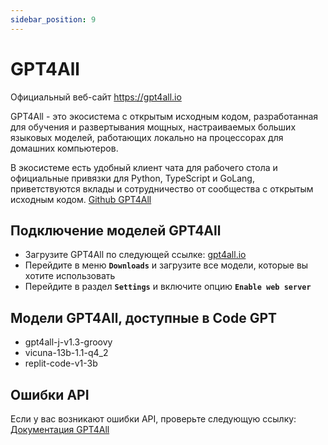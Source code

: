 ```yaml
---
sidebar_position: 9
---
```


# GPT4All

Официальный веб-сайт https://gpt4all.io

GPT4All - это экосистема с открытым исходным кодом, разработанная для обучения и развертывания мощных, настраиваемых больших языковых моделей, работающих локально на процессорах для домашних компьютеров.

В экосистеме есть удобный клиент чата для рабочего стола и официальные привязки для Python, TypeScript и GoLang, приветствуются вклады и сотрудничество от сообщества с открытым исходным кодом. [Github GPT4All](https://github.com/nomic-ai/gpt4all)

## Подключение моделей GPT4All
  - Загрузите GPT4All по следующей ссылке: [gpt4all.io](https://gpt4all.io/)
  - Перейдите в меню **`Downloads`** и загрузите все модели, которые вы хотите использовать
  - Перейдите в раздел **`Settings`** и включите опцию **`Enable web server`**

## Модели GPT4All, доступные в Code GPT
- gpt4all-j-v1.3-groovy
- vicuna-13b-1.1-q4_2
- replit-code-v1-3b

## Ошибки API
Если у вас возникают ошибки API, проверьте следующую ссылку: [Документация GPT4All](https://docs.gpt4all.io/index.html)
